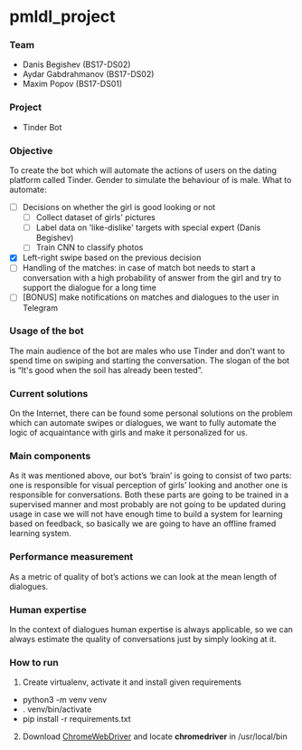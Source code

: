 # pmldl_project

### Team
 - Danis Begishev (BS17-DS02)
 - Aydar Gabdrahmanov (BS17-DS02)
 - Maxim Popov (BS17-DS01)
 
### Project
 - Tinder Bot
 
### Objective
To create the bot which will automate the actions of users on the dating platform called Tinder. Gender to simulate the behaviour of is male.
What to automate:
  - [ ] Decisions on whether the girl is good looking or not
    - [ ] Collect dataset of girls' pictures
    - [ ] Label data on 'like-dislike' targets with special expert (Danis Begishev)
    - [ ] Train CNN to classify photos
  - [x] Left-right swipe based on the previous decision
  - [ ] Handling of the matches: in case of match bot needs to start a conversation with a high probability of answer from the girl and try to support the dialogue for a long time
  - [ ] [BONUS] make notifications on matches and dialogues to the user in Telegram
  
### Usage of the bot
The main audience of the bot are males who use Tinder and don’t want to spend time on swiping and starting the conversation. The slogan of the bot is
“It's good when the soil has already been tested”.

### Current solutions
On the Internet, there can be found some personal solutions on the problem which can automate swipes or dialogues, we want to fully automate the logic of acquaintance with girls and make it personalized for us.

### Main components
As it was mentioned above, our bot’s ‘brain’ is going to consist of two parts: one is responsible for visual perception of girls’ looking and another one is responsible for conversations. Both these parts are going to be trained in a supervised manner and most probably are not going to be updated during usage in case we will not have enough time to build a system for learning based on feedback, so basically we are going to have an offline framed learning system.

### Performance measurement
As a metric of quality of bot’s actions we can look at the mean length of dialogues.

### Human expertise
In the context of dialogues human expertise is always applicable, so we can always estimate the quality of conversations just by simply looking at it.

### How to run
1. Create virtualenv, activate it and install given requirements

- python3 -m venv venv
- . venv/bin/activate
- pip install -r requirements.txt

2. Download [ChromeWebDriver](https://chromedriver.chromium.org/downloads) and locate **chromedriver** in /usr/local/bin

